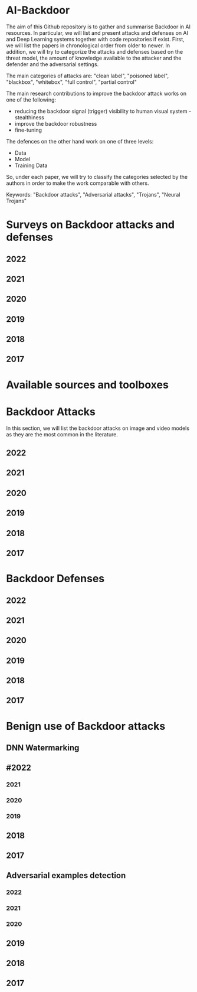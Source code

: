 # AI-Backdoor
The aim of this Github repository is to gather and summarise Backdoor in AI resources. In particular, we will list and present attacks and defenses on AI and Deep Learning systems together with code repositories if exist.
First, we will list the papers in chronological order from older to newer.
In addition, we will try to categorize the attacks and defenses based on the threat model, the amount of knowledge available to the attacker and the defender and the adversarial settings.

The main categories of attacks are: "clean label", "poisoned label", "blackbox", "whitebox", "full control", "partial control"

The main research contributions to improve the backdoor attack works on one of the following:
* reducing the backdoor signal (trigger) visibility to human visual system - stealthiness
* improve the backdoor robustness
* fine-tuning

The defences on the other hand work on one of three levels:
* Data
* Model
* Training Data


So, under each paper, we will try to classify the categories selected by the authors in order to make the work comparable with others.

Keywords: "Backdoor attacks", "Adversarial attacks", "Trojans", "Neural Trojans"

# Surveys on Backdoor attacks and defenses
## 2022

## 2021

## 2020

## 2019

## 2018

## 2017


# Available sources and toolboxes

# Backdoor Attacks
In this section, we will list the backdoor attacks on image and video models as they are the most common in the literature.
## 2022

## 2021

## 2020

## 2019

## 2018

## 2017


# Backdoor Defenses

## 2022

## 2021

## 2020

## 2019

## 2018

## 2017


# Benign use of Backdoor attacks
## DNN Watermarking

## #2022

### 2021

### 2020

### 2019

## 2018

## 2017

## Adversarial examples detection
### 2022

### 2021

### 2020

## 2019

## 2018

## 2017
